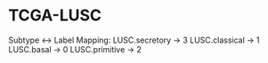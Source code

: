 # TCGA-LUSC

Subtype ↔ Label Mapping:
LUSC.secretory -> 3
LUSC.classical -> 1
LUSC.basal -> 0
LUSC.primitive -> 2
